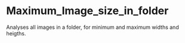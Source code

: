 # Maximum_Image_size_in_folder
Analyses all images in a folder, for minimum and maximum widths and heigths.
